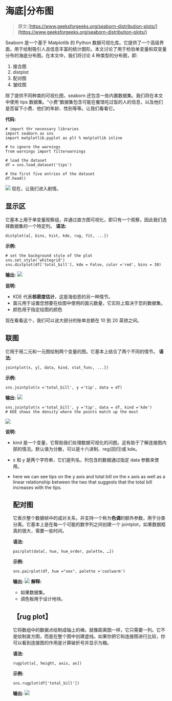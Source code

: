 # 海底|分布图

> 原文:[https://www.geeksforgeeks.org/seaborn-distribution-plots/](https://www.geeksforgeeks.org/seaborn-distribution-plots/)

Seaborn 是一个基于 Matplotlib 的 Python 数据可视化库。它提供了一个高级界面，用于绘制吸引人且信息丰富的统计图形。本文讨论了用于检验单变量和双变量分布的海底分布图。在本文中，我们将讨论 4 种类型的分布图，即:

1.  接合图
2.  distplot
3.  配对图
4.  皱纹图

除了提供不同种类的可视化图，seaborn 还包含一些内置数据集。我们将在本文中使用 tips 数据集。“小费”数据集包含可能在餐馆吃过饭的人的信息，以及他们是否留下小费、他们的年龄、性别等等。让我们看看它。

**代码:**

```
# import thr necessary libraries
import seaborn as sns
import matplotlib.pyplot as plt % matplotlib inline

# to ignore the warnings 
from warnings import filterwarnings

# load the dataset
df = sns.load_dataset('tips')

# the first five entries of the dataset
df.head()
```

![](img/3b9bf04b3a615beb613ac5acdf1099c2.png)
现在，让我们进入剧情。

## **显示区**

它基本上用于单变量观察组，并通过直方图可视化，即只有一个观察，因此我们选择数据集的一个特定列。
**语法:**

```
distplot(a[, bins, hist, kde, rug, fit, ...])
```

**示例:**

```
# set the background style of the plot
sns.set_style('whitegrid')
sns.distplot(df['total_bill'], kde = False, color ='red', bins = 30)
```

**输出:**
![](img/f3d5e79775c962780e492f4025a1a33d.png)

**说明:**

*   KDE 代表**核密度估计**，这是海伯恩的另一种情节。
*   面元用于设置您想要在绘图中使用的面元数量，它实际上取决于您的数据集。
*   颜色用于指定绘图的颜色

现在看看这个，我们可以说大部分的账单总额在 10 到 20 英镑之间。

## **联图**

它用于用二元和一元图绘制两个变量的图。它基本上结合了两个不同的情节。
**语法:**

```
jointplot(x, y[, data, kind, stat_func, ...])    
```

**示例:**

```
sns.jointplot(x ='total_bill', y ='tip', data = df)
```

**输出:**
![](img/3c80c6d58b62064449830118a4645734.png)

```
sns.jointplot(x ='total_bill', y ='tip', data = df, kind ='kde')
# KDE shows the density where the points match up the most
```

![](img/361a8d693bc81e80f4f05f2a78ac9e0e.png)

**说明:**

*   kind 是一个变量，它帮助我们处理数据可视化的问题。这有助于了解连接图内部的情况。默认值为分散，可以是十六进制、reg(回归)或 kde。
*   x 和 y 是两个字符串，它们是列名，列包含的数据通过指定 data 参数来使用。
*   here we can see tips on the y axis and total bill on the x axis as well as a linear relationship between the two that suggests that the total bill increases with the tips.

    ## 配对图

    它表示整个数据帧中的成对关系，并支持一个称为**色调**的额外参数，用于分类分离。它基本上是在每一个可能的数字列之间创建一个 jointplot，如果数据框真的很大，需要一些时间。

    **语法:**

    ```
    pairplot(data[, hue, hue_order, palette, …])    
    ```

    **示例:**

    ```
    sns.pairplot(df, hue ="sex", palette ='coolwarm')
    ```

    **输出:**
    ![](img/6dfb902aba2c036942be182b8614fff1.png)
    **解释:**

    *   如果数据集。
    *   调色板用于设计地块。

    ## **【rug plot】**

    它将数组中的数据点绘制成轴上的棒。就像距离图一样，它只需要一列。它不是绘制直方图，而是在整个图中创建虚线。如果你把它和连接图进行比较，你可以看到连接图的作用是计算破折号并显示为箱。

    **语法:**

    ```
    rugplot(a[, height, axis, ax])  
    ```

    **示例:**

    ```
    sns.rugplot(df['total_bill'])
    ```

    **输出:**
    ![](img/302ba2d5d0956c05fbcf75a82aab452e.png)